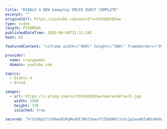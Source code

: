 ```yaml
---
title: "DIABLO 4 NEW Gameplay DRUID QUEST COMPLETE"
excerpt: ""
originalUrl: https://youtube.com/watch?v=VtH1862QXaw
type: video
length: PT20M58S
publishedDateTime: 2020-06-08T21:31:14Z
heat: 62

featuredContent: "<iframe width=\"800\" height=\"500\" frameborder=\"0\" src=\"https://www.youtube.com/embed/VtH1862QXaw\" allow=\"accelerometer; autoplay; encrypted-media; gyroscope; picture-in-picture\" allowfullscreen></iframe>"

provider:
  name: crazygames
  domain: youtube.com

topics:
  - Diablo 4
  - Druid

images:
  - url: https://i.ytimg.com/vi/VtH1862QXaw/maxresdefault.jpg
    width: 1280
    height: 720
    isCached: true

secured: "hrtUSBpI7sfd9wU8lRqModVEJNh72macP7ZhbDMGYJzYujpIwuA8faBUzHeXwyaW1H5dkn/MhT1iVV7/MnQOd9KNlTkEDJ9Xn4mv6VipPbVcpC3/DFGGLUp0jTSg634rvOm5mAFf6w6K42S2QibcXIaVlUV8vMVR9PSeNsMudGLgOtQLL53QCEpaT+P3jNEs+kzsyDTU+u39FOerd7EwJBxxy7nhk2HAD7B5HUVwSX9mZzfacg2GiI/ueh+p51/weND8LVjQPbj7UgbG2mijN5iPLVdpfJWU5pntFbBxhdhXtYi/6VuVIKQejRBwrrdHGui/zHRGEuGBW4DpQJmnTe7GlSNuDB8uDPFVRybdLYUuTLQCG1lHhR+sgkXRTsODrVJOXaBBtK873IReNv63Cx8NERdPrLDAa7kUZ/8gqfI=;RZtH5pWVa8R+CL0BlLHSLA=="
---
```


